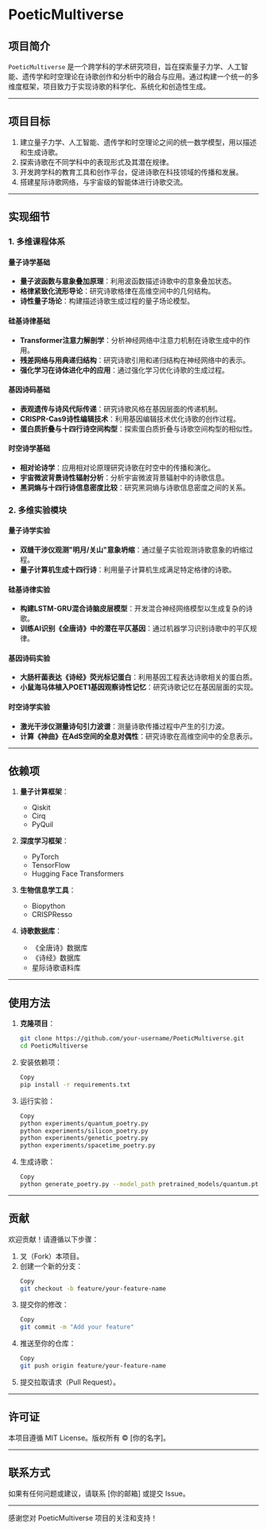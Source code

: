 # PoeticMultiverse

## 项目简介

`PoeticMultiverse` 是一个跨学科的学术研究项目，旨在探索量子力学、人工智能、遗传学和时空理论在诗歌创作和分析中的融合与应用。通过构建一个统一的多维度框架，项目致力于实现诗歌的科学化、系统化和创造性生成。

---

## 项目目标

1. 建立量子力学、人工智能、遗传学和时空理论之间的统一数学模型，用以描述和生成诗歌。
2. 探索诗歌在不同学科中的表现形式及其潜在规律。
3. 开发跨学科的教育工具和创作平台，促进诗歌在科技领域的传播和发展。
4. 搭建星际诗歌网络，与宇宙级的智能体进行诗歌交流。

---

## 实现细节

### 1. 多维课程体系

#### 量子诗学基础
- **量子波函数与意象叠加原理**：利用波函数描述诗歌中的意象叠加状态。
- **格律紧致化流形导论**：研究诗歌格律在高维空间中的几何结构。
- **诗性量子场论**：构建描述诗歌生成过程的量子场论模型。

#### 硅基诗律基础
- **Transformer注意力解剖学**：分析神经网络中注意力机制在诗歌生成中的作用。
- **残差网络与用典递归结构**：研究诗歌引用和递归结构在神经网络中的表示。
- **强化学习在诗体进化中的应用**：通过强化学习优化诗歌的生成过程。

#### 基因诗码基础
- **表观遗传与诗风代际传递**：研究诗歌风格在基因层面的传递机制。
- **CRISPR-Cas9诗性编辑技术**：利用基因编辑技术优化诗歌的创作过程。
- **蛋白质折叠与十四行诗空间构型**：探索蛋白质折叠与诗歌空间构型的相似性。

#### 时空诗学基础
- **相对论诗学**：应用相对论原理研究诗歌在时空中的传播和演化。
- **宇宙微波背景诗性辐射分析**：分析宇宙微波背景辐射中的诗歌信息。
- **黑洞熵与十四行诗信息密度比较**：研究黑洞熵与诗歌信息密度之间的关系。

### 2. 多维实验模块

#### 量子诗学实验
- **双缝干涉仪观测"明月/关山"意象坍缩**：通过量子实验观测诗歌意象的坍缩过程。
- **量子计算机生成十四行诗**：利用量子计算机生成满足特定格律的诗歌。

#### 硅基诗律实验
- **构建LSTM-GRU混合诗脑皮层模型**：开发混合神经网络模型以生成复杂的诗歌。
- **训练AI识别《全唐诗》中的潜在平仄基因**：通过机器学习识别诗歌中的平仄规律。

#### 基因诗码实验
- **大肠杆菌表达《诗经》荧光标记蛋白**：利用基因工程表达诗歌相关的蛋白质。
- **小鼠海马体植入POET1基因观察诗性记忆**：研究诗歌记忆在基因层面的实现。

#### 时空诗学实验
- **激光干涉仪测量诗句引力波谱**：测量诗歌传播过程中产生的引力波。
- **计算《神曲》在AdS空间的全息对偶性**：研究诗歌在高维空间中的全息表示。

---

## 依赖项

1. **量子计算框架**：
   - Qiskit
   - Cirq
   - PyQuil

2. **深度学习框架**：
   - PyTorch
   - TensorFlow
   - Hugging Face Transformers

3. **生物信息学工具**：
   - Biopython
   - CRISPResso

4. **诗歌数据库**：
   - 《全唐诗》数据库
   - 《诗经》数据库
   - 星际诗歌语料库

---

## 使用方法

1. **克隆项目**：
   ```bash
   git clone https://github.com/your-username/PoeticMultiverse.git
   cd PoeticMultiverse
   ```
2. 安装依赖项：
   ```bash
   Copy
   pip install -r requirements.txt
   ```
3. 运行实验：
   ```bash
   Copy
   python experiments/quantum_poetry.py
   python experiments/silicon_poetry.py
   python experiments/genetic_poetry.py
   python experiments/spacetime_poetry.py
   ```
4. 生成诗歌：
   ```bash
   Copy
   python generate_poetry.py --model_path pretrained_models/quantum.pt --output_dir output
   ```

---

## 贡献
欢迎贡献！请遵循以下步骤：
1. 叉（Fork）本项目。
2. 创建一个新的分支：
   ```bash
   Copy
   git checkout -b feature/your-feature-name
   ```
3. 提交你的修改：
   ```bash
   Copy
   git commit -m "Add your feature"
   ```
4. 推送至你的仓库：
   ```bash
   Copy
   git push origin feature/your-feature-name
   ```
5. 提交拉取请求（Pull Request）。

---

## 许可证
本项目遵循 MIT License。版权所有 © [你的名字]。

---

## 联系方式
如果有任何问题或建议，请联系 [你的邮箱] 或提交 Issue。

---

感谢您对 PoeticMultiverse 项目的关注和支持！